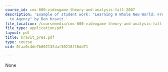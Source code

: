 ```yaml
---
course_id: cms-600-videogame-theory-and-analysis-fall-2007
description: 'Example of student work: "Learning A Whole New World: From Design Spaces
  to Agency" by Ben Kravit.'
file_location: /coursemedia/cms-600-videogame-theory-and-analysis-fall-2007/0faa0c4de7b602132daf30218f16dd71_kravit_pres.pdf
file_type: application/pdf
layout: pdf
title: kravit_pres.pdf
type: course
uid: 0faa0c4de7b602132daf30218f16dd71

---
```

None